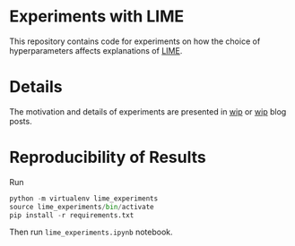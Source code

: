 # Experiments with LIME 

This repository contains code for experiments on how the choice of hyperparameters affects explanations of 
[LIME](https://github.com/marcotcr/lime).

# Details 

The motivation and details of experiments are presented in 
[wip](google.com) 
or 
[wip](yandex.ru) blog posts. 


# Reproducibility of Results

Run 

```python
python -m virtualenv lime_experiments
source lime_experiments/bin/activate
pip install -r requirements.txt
```

Then run `lime_experiments.ipynb` notebook. 